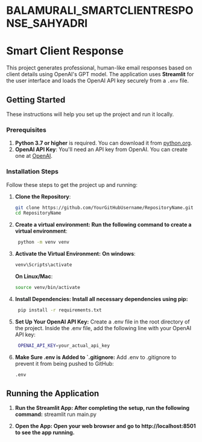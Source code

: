# BALAMURALI_SMARTCLIENTRESPONSE_SAHYADRI

# Smart Client Response

This project generates professional, human-like email responses based on client details using OpenAI's GPT model. The application uses **Streamlit** for the user interface and loads the OpenAI API key securely from a `.env` file.

## Getting Started

These instructions will help you set up the project and run it locally.

### Prerequisites

1. **Python 3.7 or higher** is required. You can download it from [python.org](https://www.python.org/downloads/).
2. **OpenAI API Key**: You'll need an API key from OpenAI. You can create one at [OpenAI](https://platform.openai.com/account/api-keys).

### Installation Steps

Follow these steps to get the project up and running:

1. **Clone the Repository**:
   ```bash
   git clone https://github.com/YourGitHubUsername/RepositoryName.git
   cd RepositoryName
   ```

3. **Create a virtual environment: Run the following command to create a virtual environment**:
   ```bash
    python -m venv venv
   ```

4. **Activate the Virtual Environment:**
    **On windows**:
   ```bash
   venv\Scripts\activate
   ```
    **On Linux/Mac**:
   ```bash
   source venv/bin/activate
   ```

5. **Install Dependencies: Install all necessary dependencies using pip:**
   ```bash
    pip install -r requirements.txt
   ```

6. **Set Up Your OpenAI API Key:**
    Create a .env file in the root directory of the project.
    Inside the .env file, add the following line with your OpenAI API key:
   ```bash
    OPENAI_API_KEY=your_actual_api_key
   ```

7. **Make Sure .env is Added to `.gitignore:**
    Add .env to .gitignore to prevent it from being pushed to GitHub:
    ```bash
    .env
    ```
## Running the Application

1. **Run the Streamlit App: After completing the setup, run the following command:**
    streamlit run main.py

2. **Open the App: Open your web browser and go to http://localhost:8501 to see the app running.**
